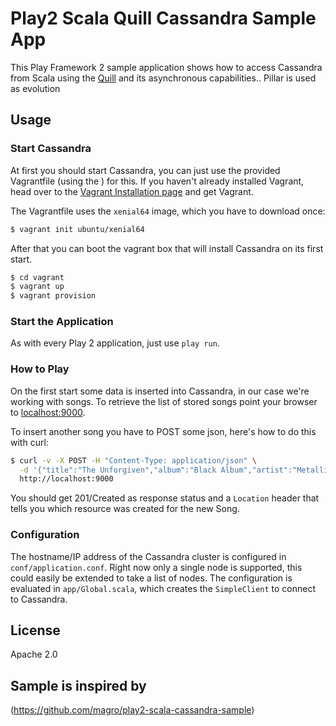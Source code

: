 # Play2 Scala Quill Cassandra Sample App

This Play Framework 2 sample application shows how to access Cassandra from Scala using the
[Quill](https://github.com/getquill/quill) and its asynchronous capabilities.. Pillar is used as evolution

## Usage

### Start Cassandra

At first you should start Cassandra, you can just use the provided Vagrantfile (using the ) for this.
If you haven't already installed Vagrant, head over to the [Vagrant Installation page](http://docs.vagrantup.com/v2/installation/index.html) and get Vagrant.

The Vagrantfile uses the `xenial64` image, which you have to download once:

```sh
$ vagrant init ubuntu/xenial64
```

After that you can boot the vagrant box that will install Cassandra on its first start.

```sh
$ cd vagrant
$ vagrant up
$ vagrant provision
```

### Start the Application

As with every Play 2 application, just use `play run`.

### How to Play

On the first start some data is inserted into Cassandra, in our case we're working with songs.
To retrieve the list of stored songs point your browser to [localhost:9000](http://localhost:9000).

To insert another song you have to POST some json, here's how to do this with curl:

```sh
$ curl -v -X POST -H "Content-Type: application/json" \
  -d '{"title":"The Unforgiven","album":"Black Album","artist":"Metallica"}' \
  http://localhost:9000
```

You should get 201/Created as response status and a `Location` header that tells you which resource was created for the new Song.

### Configuration

The hostname/IP address of the Cassandra cluster is configured in `conf/application.conf`. Right now only a single node is supported, this could easily be extended to take a list of nodes.
The configuration is evaluated in `app/Global.scala`, which creates the `SimpleClient` to connect to Cassandra.

## License

Apache 2.0

## Sample is inspired by
(https://github.com/magro/play2-scala-cassandra-sample)